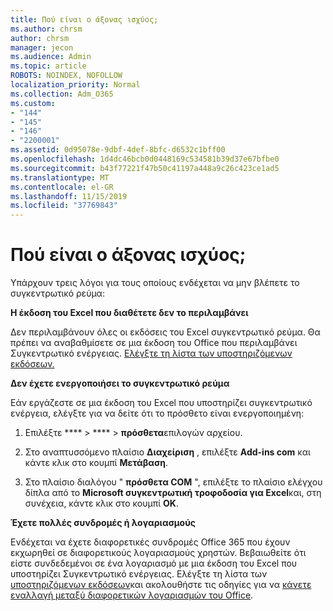```yaml
---
title: Πού είναι ο άξονας ισχύος;
ms.author: chrsm
author: chrsm
manager: jecon
ms.audience: Admin
ms.topic: article
ROBOTS: NOINDEX, NOFOLLOW
localization_priority: Normal
ms.collection: Adm_O365
ms.custom:
- "144"
- "145"
- "146"
- "2200001"
ms.assetid: 0d95078e-9dbf-4def-8bfc-d6532c1bff00
ms.openlocfilehash: 1d4dc46bcb0d0448169c534581b39d37e67bfbe0
ms.sourcegitcommit: b43f77221f47b50c41197a448a9c26c423ce1ad5
ms.translationtype: MT
ms.contentlocale: el-GR
ms.lasthandoff: 11/15/2019
ms.locfileid: "37769843"
---
```

# <a name="where-is-power-pivot"></a>Πού είναι ο άξονας ισχύος;

Υπάρχουν τρεις λόγοι για τους οποίους ενδέχεται να μην βλέπετε το συγκεντρωτικό ρεύμα:
  
**Η έκδοση του Excel που διαθέτετε δεν το περιλαμβάνει**
  
Δεν περιλαμβάνουν όλες οι εκδόσεις του Excel συγκεντρωτικό ρεύμα. Θα πρέπει να αναβαθμίσετε σε μια έκδοση του Office που περιλαμβάνει Συγκεντρωτικό ενέργειας. [Ελέγξτε τη λίστα των υποστηριζόμενων εκδόσεων.](https://support.office.com/article/aa64e217-4b6e-410b-8337-20b87e1c2a4b.aspx)
  
**Δεν έχετε ενεργοποιήσει το συγκεντρωτικό ρεύμα**
  
Εάν εργάζεστε σε μια έκδοση του Excel που υποστηρίζει συγκεντρωτικό ενέργεια, ελέγξτε για να δείτε ότι το πρόσθετο είναι ενεργοποιημένη:
  
1. Επιλέξτε **** \> **** \> **πρόσθετα**επιλογών αρχείου.

2. Στο αναπτυσσόμενο πλαίσιο **Διαχείριση** , επιλέξτε **Add-ins com** και κάντε κλικ στο κουμπί **Μετάβαση**.

3. Στο πλαίσιο διαλόγου " **πρόσθετα COM** ", επιλέξτε το πλαίσιο ελέγχου δίπλα από το **Microsoft συγκεντρωτική τροφοδοσία για Excel**και, στη συνέχεια, κάντε κλικ στο κουμπί **OK**.

**Έχετε πολλές συνδρομές ή λογαριασμούς**
  
Ενδέχεται να έχετε διαφορετικές συνδρομές Office 365 που έχουν εκχωρηθεί σε διαφορετικούς λογαριασμούς χρηστών. Βεβαιωθείτε ότι είστε συνδεδεμένοι σε ένα λογαριασμό με μια έκδοση του Excel που υποστηρίζει Συγκεντρωτικό ενέργειας. Ελέγξτε τη λίστα των [υποστηριζόμενων εκδόσεων](https://support.office.com/article/aa64e217-4b6e-410b-8337-20b87e1c2a4b.aspx)και ακολουθήστε τις οδηγίες για να [κάνετε εναλλαγή μεταξύ διαφορετικών λογαριασμών του Office](https://support.office.com/article/b9582171-fd1f-4284-9846-bdd72bb28426.aspx#BKMK_WebSwitchAccounts).
